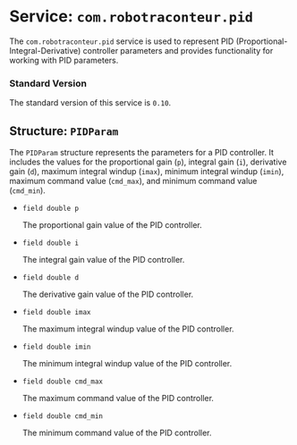 # Service: `com.robotraconteur.pid`

The `com.robotraconteur.pid` service is used to represent PID (Proportional-Integral-Derivative) controller parameters and provides functionality for working with PID parameters.

### Standard Version

The standard version of this service is `0.10`.

## Structure: `PIDParam`

The `PIDParam` structure represents the parameters for a PID controller. It includes the values for the proportional gain (`p`), integral gain (`i`), derivative gain (`d`), maximum integral windup (`imax`), minimum integral windup (`imin`), maximum command value (`cmd_max`), and minimum command value (`cmd_min`).

- `field double p`

    The proportional gain value of the PID controller.

- `field double i`

    The integral gain value of the PID controller.

- `field double d`

    The derivative gain value of the PID controller.

- `field double imax`

    The maximum integral windup value of the PID controller.

- `field double imin`

    The minimum integral windup value of the PID controller.

- `field double cmd_max`

    The maximum command value of the PID controller.

- `field double cmd_min`

    The minimum command value of the PID controller.
